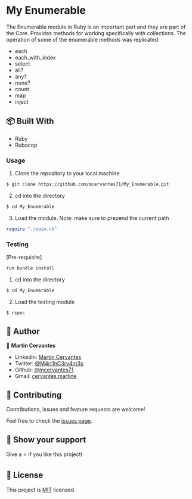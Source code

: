 # My Enumerable

The Enumerable module in Ruby is an important part and they are part of the Core. Provides methods
for working specifically with collections.
The operation of some of the enumerable methods was replicated:
- each
- each_with_index
- select
- all?
- any?
- none?
- count
- map
- inject

## :package: Built With

- Ruby
- Rubocop

### Usage

1) Clone the repository to your local machine
```sh
$ git clone https://github.com/mcervantes71/My_Enumerable.git
```

2) cd into the directory
```sh
$ cd My_Enumerable
```

3) Load the module. Note: make sure to prepend the current path
```ruby
require "./main.rb"
```

### Testing
[Pre-requisite] 
``` sh
run bundle install
```

1) cd into the directory
```sh
$ cd My_Enumerable
```

2) Load the testing module
```sh
$ rspec
```

## :busts_in_silhouette: Author

👤 **Martin Cervantes**

- Linkedin: [Martin Cervantes](https://www.linkedin.com/in/cervantesmartin/)
- Twitter: [@M4rt1nC3rv4nt3s](https://twitter.com/M4rt1nC3rv4nt3s)
- Github: [@mcervantes71](https://github.com/mcervantes71)
- Gmail: [cervantes.martine](mailto:cervantes.martine@gmail.com)

## 🤝 Contributing

Contributions, issues and feature requests are welcome!

Feel free to check the [issues page](../../issues).

## :star2: Show your support

Give a ⭐️ if you like this project!

## 📝 License

This project is [MIT](lic.url) licensed.
